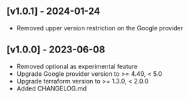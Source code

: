 ## [v1.0.1] - 2024-01-24

- Removed upper version restriction on the Google provider

## [v1.0.0] - 2023-06-08

- Removed optional as experimental feature
- Upgrade Google provider version to >= 4.49, < 5.0
- Upgrade terraform version to >= 1.3.0, < 2.0.0
- Added CHANGELOG.md
